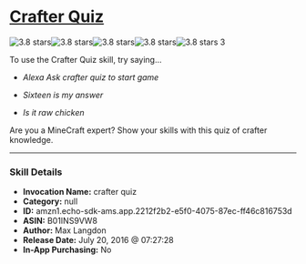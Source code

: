 # [Crafter Quiz](http://alexa.amazon.com/#skills/amzn1.echo-sdk-ams.app.2212f2b2-e5f0-4075-87ec-ff46c816753d)
![3.8 stars](../../images/ic_star_black_18dp_1x.png)![3.8 stars](../../images/ic_star_black_18dp_1x.png)![3.8 stars](../../images/ic_star_black_18dp_1x.png)![3.8 stars](../../images/ic_star_half_black_18dp_1x.png)![3.8 stars](../../images/ic_star_border_black_18dp_1x.png) 3

To use the Crafter Quiz skill, try saying...

* *Alexa Ask crafter quiz to start game*

* *Sixteen is my answer*

* *Is it raw chicken*

Are you a MineCraft expert? Show your skills with this quiz of crafter knowledge.

***

### Skill Details

* **Invocation Name:** crafter quiz
* **Category:** null
* **ID:** amzn1.echo-sdk-ams.app.2212f2b2-e5f0-4075-87ec-ff46c816753d
* **ASIN:** B01INS9VW8
* **Author:** Max Langdon
* **Release Date:** July 20, 2016 @ 07:27:28
* **In-App Purchasing:** No
